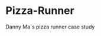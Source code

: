 # Pizza-Runner
Danny Ma`s pizza runner case study

[link to case study]: https://8weeksqlchallenge.com/case-study-2/

